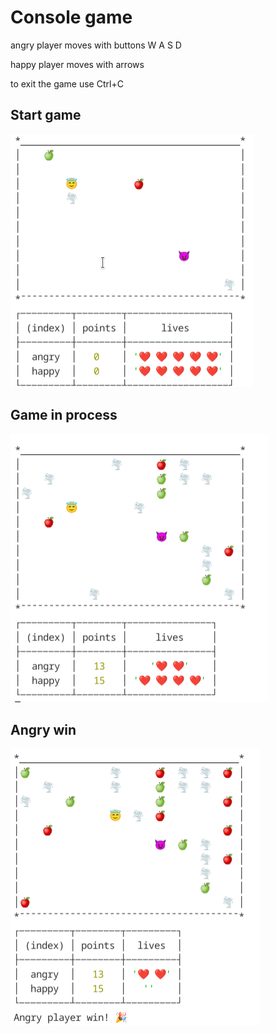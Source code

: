 # Console game
angry player moves with buttons W A S D

happy player moves with arrows

to exit the game use Ctrl+C

## Start game
![](https://github.com/vano7577/curswork/blob/main/screenshots/start_game.png)

## Game in process
![](https://github.com/vano7577/curswork/blob/main/screenshots/game_in_process.png)

## Angry win
![](https://github.com/vano7577/curswork/blob/main/screenshots/angry_winer.png)
